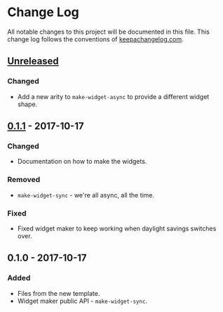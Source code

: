 # Change Log
All notable changes to this project will be documented in this file. This change log follows the conventions of [keepachangelog.com](http://keepachangelog.com/).

## [Unreleased]
### Changed
- Add a new arity to `make-widget-async` to provide a different widget shape.

## [0.1.1] - 2017-10-17
### Changed
- Documentation on how to make the widgets.

### Removed
- `make-widget-sync` - we're all async, all the time.

### Fixed
- Fixed widget maker to keep working when daylight savings switches over.

## 0.1.0 - 2017-10-17
### Added
- Files from the new template.
- Widget maker public API - `make-widget-sync`.

[Unreleased]: https://github.com/your-name/clojure-timesheet/compare/0.1.1...HEAD
[0.1.1]: https://github.com/your-name/clojure-timesheet/compare/0.1.0...0.1.1
